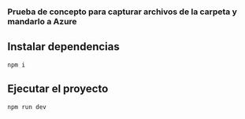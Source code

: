 ### Prueba de concepto para capturar archivos de la carpeta y mandarlo a Azure

## Instalar dependencias
```
npm i 
```

## Ejecutar el proyecto
```
npm run dev
```